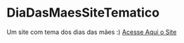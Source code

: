 # DiaDasMaesSiteTematico
Um site com tema dos dias das mães :)
<a href="https://lupescoder.github.io/DiaDasMaesSiteTematico/">Acesse Aqui o Site</a> 
